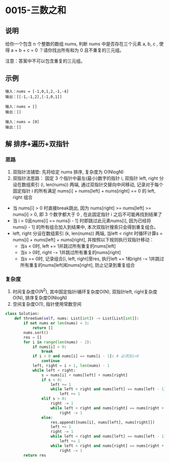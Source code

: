# 0015-三数之和

## 说明
给你一个包含 n 个整数的数组 nums, 判断 nums 中是否存在三个元素 a, b, c , 使得 a + b + c = 0 ？请你找出所有和为 0 且不重复的三元组。

注意：答案中不可以包含重复的三元组。

## 示例
```
输入：nums = [-1,0,1,2,-1,-4]
输出：[[-1,-1,2],[-1,0,1]]

输入：nums = []
输出：[]

输入：nums = [0]
输出：[]
```

## 解 排序+遍历+双指针

### 思路
1. 双指针法铺垫: 先将给定 nums 排序, 复杂度为 O(NlogN)
2. 双指针法思路： 固定 3 个指针中最左(最小)数字的指针 i, 双指针 left, right 分设在数组索引 (i, len(nums)) 两端, 通过双指针交替向中间移动, 记录对于每个固定指针 i 的所有满足 nums[i] + nums[left] + nums[right] == 0 的 left, right 组合
- 当 nums[i] > 0 时直接break跳出, 因为 nums[right] >= nums[left] >= nums[i] > 0, 即 3 个数字都大于 0 , 在此固定指针 i 之后不可能再找到结果了
- 当 i > 0且nums[i] == nums[i - 1] 时即跳过此元素nums[i], 因为已经将 nums[i - 1] 的所有组合加入到结果中, 本次双指针搜索只会得到重复组合。
- left, right 分设在数组索引 (k, len(nums)) 两端, 当left < right 时循环计算s = nums[i] + nums[left] + nums[right], 并按照以下规则执行双指针移动：
  - 当s < 0时, left += 1并跳过所有重复的nums[left]
  - 当s > 0时, right -= 1并跳过所有重复的nums[right]
  - 当s == 0时, 记录组合[i, left, right]至res, 执行left += 1和right -= 1并跳过所有重复的nums[left]和nums[right], 防止记录到重复组合

### 复杂度
1. 时间复杂度$O(N ^ 2)$, 其中固定指针i循环复杂度O(N), 双指针left, right复杂度O(N), 排序复杂度O(NlogN)
2. 空间复杂度O(1), 指针使用常数空间

```python
class Solution:
    def threeSum(self, nums: List[int]) -> List[List[int]]:
        if not nums or len(nums) < 3:
            return []
        nums.sort()
        res = []
        for i in range(len(nums) - 2):
            if nums[i] > 0:
                break
            if i > 0 and nums[i] == nums[i - 1]: # 必须加i>0
                continue
            left, right = i + 1, len(nums) - 1
            while left < right:
                s = nums[i] + nums[left] + nums[right]
                if s < 0:
                    left += 1
                    while left < right and nums[left] == nums[left - 1]:
                        left += 1
                elif s > 0:
                    right -= 1
                    while left < right and nums[right] == nums[right + 1]:
                        right -= 1
                else:
                    res.append([nums[i], nums[left], nums[right]])
                    left += 1
                    right -= 1
                    while left < right and nums[left] == nums[left - 1]:
                        left += 1
                    while left < right and nums[right] == nums[right + 1]:
                        right -= 1
        return res
```